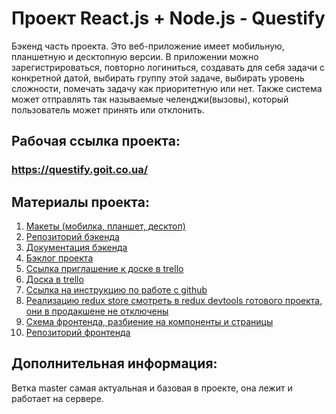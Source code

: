 # Проект React.js + Node.js - Questify

Бэкенд часть проекта. Это веб-приложение имеет мобильную, планшетную и десктопную версии. В приложении можно зарегистрироваться, повторно логиниться, создавать для себя задачи с конкретной датой, выбирать группу этой задаче, выбирать уровень сложности, помечать задачу как приоритетную или нет. Также система может отправлять так называемые челенджи(вызовы), который пользователь может принять или отклонить.

## Рабочая ссылка проекта:

### https://questify.goit.co.ua/

## Материалы проекта:

1. [Макеты (мобилка, планшет, десктоп)](https://drive.google.com/drive/folders/1IVdvyrslGGLrU1-VCEFHxCx87qOloW6i)
2. [Репозиторий бэкенда](https://github.com/goitProjects/questify_backend)
3. [Документация бэкенда](https://questify.goit.co.ua/doc/)
4. [Бэклог проекта](https://docs.google.com/spreadsheets/d/1lHeOM5fp_4h95lbtj6Gj_3CkjtszA3ZzyhofZMP_b-A/edit#gid=361270342)
5. [Ссылка приглашение к доске в trello](https://trello.com/invite/b/KC8yGx4e/041d516043055a4bb4efb39654abd808/questify)
6. [Доска в trello](https://trello.com/b/KC8yGx4e/questify)
7. [Ссылка на инструкцию по работе с github](https://docs.google.com/document/d/1y-nMdpPIIP83rbqPYt6kM_KXMC83UPbkbxKqgaHlnfI/edit)
8. [Реализацию redux store смотреть в redux devtools готового проекта, они в продакшене не отключены](https://questify.goit.co.ua/)
9. [Схема фронтенда, разбиение на компоненты и страницы](https://drive.google.com/file/d/1LprbCLIRESmdUwX8k4s9Y0-0Ib2MSO6C/view)
10. [Репозиторий фронтенда](https://github.com/goitProjects/questify_frontend)

## Дополнительная информация:

Ветка master самая актуальная и базовая в проекте, она лежит
и работает на сервере.
